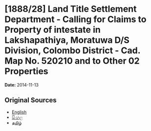 # [1888/28] Land Title Settlement Department - Calling for Claims to Property of intestate in Lakshapathiya, Moratuwa D/S Division, Colombo District - Cad. Map No. 520210 and to Other 02 Properties

**Date:** 2014-11-13

## Original Sources

- [English](https://documents.gov.lk/view/extra-gazettes/2014/11/1888-28_E.pdf)
- [සිංහල](https://documents.gov.lk/view/extra-gazettes/2014/11/1888-28_S.pdf)
- [தமிழ்](https://documents.gov.lk/view/extra-gazettes/2014/11/1888-28_T.pdf)
